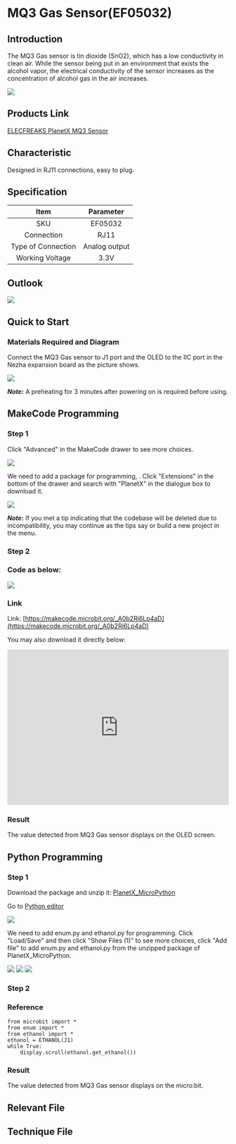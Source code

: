 # MQ3 Gas Sensor(EF05032)

## Introduction

The MQ3 Gas sensor is tin dioxide (SnO2), which has a low conductivity in clean air. While the sensor being put in an environment that exists the alcohol vapor, the electrical conductivity of the sensor increases as the concentration of alcohol gas in the air increases.

![](./images/05032_01.png)
## Products Link

[ELECFREAKS PlanetX MQ3 Sensor](https://www.elecfreaks.com/planetx-mq3.html)


## Characteristic


 Designed in RJ11 connections, easy to plug.

## Specification


Item | Parameter 
:-: | :-: 
SKU|EF05032
Connection|RJ11
Type of Connection|Analog output
Working Voltage|3.3V


## Outlook



![](./images/05032_02.png)

## Quick to Start


### Materials Required and Diagram

 Connect the MQ3 Gas sensor to J1 port and the OLED to the IIC port in the Nezha expansion board as the picture shows.


![](./images/05032_03.png)

***Note:*** A preheating for 3 minutes after powering on is required before using.

## MakeCode Programming


### Step 1

Click "Advanced" in the MakeCode drawer to see more choices.

![](./images/05001_04.png)

We need to add a package for programming, . Click "Extensions" in the bottom of the drawer and search with "PlanetX" in the dialogue box to download it. 

![](./images/05001_05.png)

***Note:*** If you met a tip indicating that the codebase will be deleted due to incompatibility, you may continue as the tips say or build a new project in the menu. 

### Step 2

### Code as below:

![](./images/05032_06.png)


### Link
Link: [https://makecode.microbit.org/_A0b2Ri6Lp4aD](https://makecode.microbit.org/_A0b2Ri6Lp4aD)

You may also download it directly below:

<div style="position:relative;height:0;padding-bottom:70%;overflow:hidden;"><iframe style="position:absolute;top:0;left:0;width:100%;height:100%;" src="https://makecode.microbit.org/#pub:_A0b2Ri6Lp4aD" frameborder="0" sandbox="allow-popups allow-forms allow-scripts allow-same-origin"></iframe></div>  


### Result
 The value detected from MQ3 Gas sensor displays on the OLED screen.

## Python Programming 


### Step 1

Download the package and unzip it: [PlanetX_MicroPython](https://github.com/lionyhw/PlanetX_MicroPython/archive/master.zip)

Go to  [Python editor](https://python.microbit.org/v/2.0)

![](./images/05001_07.png)

We need to add enum.py and ethanol.py for programming. Click "Load/Save" and then click "Show Files (1)" to see more choices, click "Add file" to add enum.py and ethanol.py from the unzipped package of PlanetX_MicroPython. 

![](./images/05001_08.png)
![](./images/05001_09.png)
![](./images/05032_10.png)

### Step 2

### Reference

```
from microbit import *
from enum import *
from ethanol import *
ethanol = ETHANOL(J1)
while True:
    display.scroll(ethanol.get_ethanol())
```


### Result
 The value detected from MQ3 Gas sensor displays on the micro:bit.

## Relevant File


## Technique File


